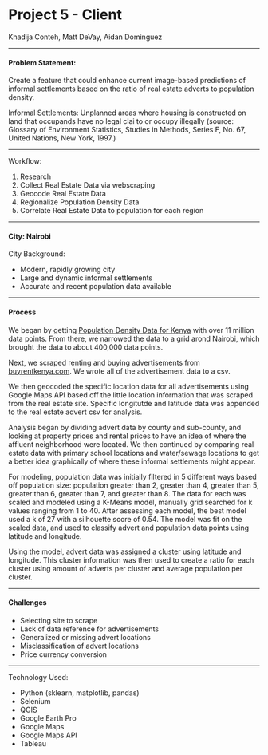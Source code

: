 # Project 5 - Client
Khadija Conteh, Matt DeVay, Aidan Dominguez

---

#### Problem Statement:
Create a feature that could enhance current image-based predictions of informal settlements based on the ratio of real estate adverts to population density.

Informal Settlements: Unplanned areas where housing is constructed on land that occupands have no legal clai to or occupy illegally 
(source: Glossary of Environment Statistics, Studies in Methods, Series F, No. 67, United Nations, New York, 1997.)

---

Workflow: 
1. Research
2. Collect Real Estate Data via webscraping
3. Geocode Real Estate Data
4. Regionalize Population Density Data
5. Correlate Real Estate Data to population for each region

---
#### City: Nairobi

City Background: 
- Modern, rapidly growing city
- Large and dynamic informal settlements
- Accurate and recent population data available

---

#### Process

We began by getting <a href=https://data.humdata.org/>Population Density Data for Kenya</a> with over 11 million data points. From there, we narrowed the data to a grid arond Nairobi, which brought the data to about 400,000 data points. 

Next, we scraped renting and buying advertisements from <a href=https://www.buyrentkenya.com>buyrentkenya.com</a>. We wrote all of the advertisement data to a csv.

We then geocoded the specific location data for all advertisements using Google Maps API based off the little location information that was scraped from the real estate site. Specific longitutde and latitude data was appended to the real estate advert csv for analysis.

Analysis began by dividing advert data by county and sub-county, and looking at property prices and rental prices to have an idea of where the affluent neighborhood were located. We then continued by comparing real estate data with primary school locations and water/sewage locations to get a better idea graphically of where these informal settlements might appear.

For modeling, population data was initially filtered in 5 different ways based off population size: population greater than 2, greater than 4, greater than 5, greater than 6, greater than 7, and greater than 8. The data for each was scaled and modeled using a K-Means model, manually grid searched for k values ranging from 1 to 40. After assessing each model, the best model used a k of 27 with a silhouette score of 0.54. The model was fit on the scaled data, and used to classify advert and population data points using latitude and longitude.

Using the model, advert data was assigned a cluster using latitude and longitude. This cluster information was then used to create a ratio for each cluster using amount of adverts per cluster and average population per cluster.

---

#### Challenges
- Selecting site to scrape
- Lack of data reference for advertisements
- Generalized or missing advert locations
- Misclassification of advert locations
- Price currency conversion

---

Technology Used:
- Python (sklearn, matplotlib, pandas)
- Selenium
- QGIS
- Google Earth Pro
- Google Maps
- Google Maps API
- Tableau
